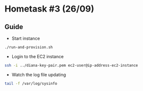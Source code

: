 Hometask #3 (26/09)
===================
Guide
-----
- Start instance
```bash
./run-and-provision.sh
```

- Login to the EC2 instance
```bash
ssh -i ../diana-key-pair.pem ec2-user@ip-address-ec2-instance
```

- Watch the log file updating
```bash
tail -f /var/log/sysinfo
```
